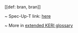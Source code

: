 [[def: bran, bran]]

~ Spec-Up-T link: <a href='https://weboftrust.github.io/WOT-terms/docs/glossary/bran'>here</a>

~ More in <a href="https://weboftrust.github.io/WOT-terms/docs/glossary/bran">extended KERI glossary</a>

